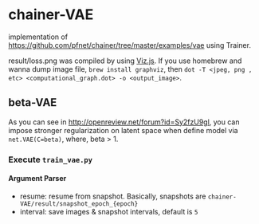 # chainer-VAE
implementation of https://github.com/pfnet/chainer/tree/master/examples/vae using Trainer.

result/loss.png was compiled by using [Viz.js](https://mdaines.github.io/viz.js/).
If you use homebrew and wanna dump image file, `brew install graphviz`, then `dot -T <jpeg, png , etc> <computational_graph.dot> -o <output_image>`.

## beta-VAE
As you can see in http://openreview.net/forum?id=Sy2fzU9gl, you can impose stronger regularization on latent space when define model via `net.VAE(C=beta)`, where, beta > 1.


### Execute `train_vae.py`
#### Argument Parser
- resume: resume from snapshot. Basically, snapshots are `chainer-VAE/result/snapshot_epoch_{epoch}`
- interval: save images & snapshot intervals, default is `5`
